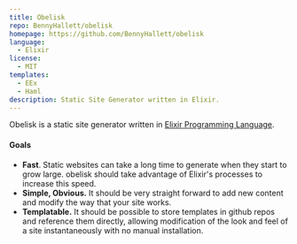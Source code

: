 ```yaml
---
title: Obelisk
repo: BennyHallett/obelisk
homepage: https://github.com/BennyHallett/obelisk
language:
  - Elixir
license:
  - MIT
templates:
  - EEx
  - Haml
description: Static Site Generator written in Elixir.
---
```


Obelisk is a static site generator written in [Elixir Programming Language](http://elixir-lang.org).
#### Goals
* **Fast**. Static websites can take a long time to generate when they start to grow large. obelisk should take advantage of Elixir's processes to increase this speed.
* **Simple, Obvious.** It should be very straight forward to add new content and modify the way that your site works.
* **Templatable.** It should be possible to store templates in github repos and reference them directly, allowing modification of the look and feel of a site instantaneously with no manual installation.
